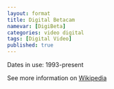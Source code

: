 ```yaml
---
layout: format
title: Digital Betacam
namevar: [DigiBeta]
categories: video digital
tags: [Digital Video]
published: true
---
```


Dates in use: 1993-present

See more information on [Wikipedia](https://de.wikipedia.org/wiki/Digital_Betacam)
